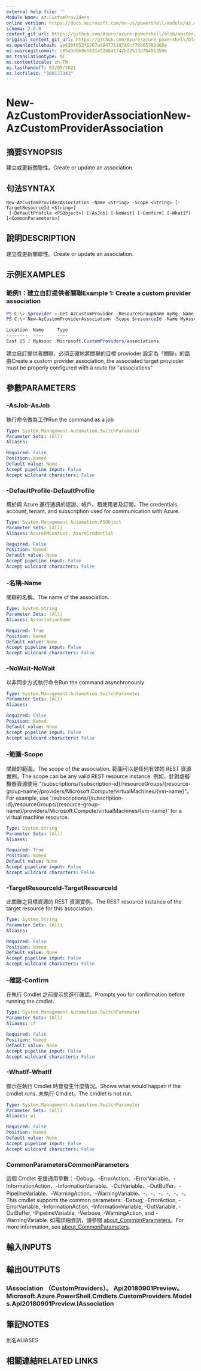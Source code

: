 ```yaml
---
external help file: ''
Module Name: Az.CustomProviders
online version: https://docs.microsoft.com/en-us/powershell/module/az.customproviders/new-azcustomproviderassociation
schema: 2.0.0
content_git_url: https://github.com/Azure/azure-powershell/blob/master/src/CustomProviders/help/New-AzCustomProviderAssociation.md
original_content_git_url: https://github.com/Azure/azure-powershell/blob/master/src/CustomProviders/help/New-AzCustomProviderAssociation.md
ms.openlocfilehash: ae630f053f6267a49477118786cf70b65782d68e
ms.sourcegitcommit: c05d3d669b5631e526841f47b22513d78495350b
ms.translationtype: MT
ms.contentlocale: zh-TW
ms.lasthandoff: 02/09/2021
ms.locfileid: "100137343"
---
```

# <span data-ttu-id="96d9a-101">New-AzCustomProviderAssociation</span><span class="sxs-lookup"><span data-stu-id="96d9a-101">New-AzCustomProviderAssociation</span></span>

## <span data-ttu-id="96d9a-102">摘要</span><span class="sxs-lookup"><span data-stu-id="96d9a-102">SYNOPSIS</span></span>
<span data-ttu-id="96d9a-103">建立或更新關聯性。</span><span class="sxs-lookup"><span data-stu-id="96d9a-103">Create or update an association.</span></span>

## <span data-ttu-id="96d9a-104">句法</span><span class="sxs-lookup"><span data-stu-id="96d9a-104">SYNTAX</span></span>

```
New-AzCustomProviderAssociation -Name <String> -Scope <String> [-TargetResourceId <String>]
 [-DefaultProfile <PSObject>] [-AsJob] [-NoWait] [-Confirm] [-WhatIf] [<CommonParameters>]
```

## <span data-ttu-id="96d9a-105">說明</span><span class="sxs-lookup"><span data-stu-id="96d9a-105">DESCRIPTION</span></span>
<span data-ttu-id="96d9a-106">建立或更新關聯性。</span><span class="sxs-lookup"><span data-stu-id="96d9a-106">Create or update an association.</span></span>

## <span data-ttu-id="96d9a-107">示例</span><span class="sxs-lookup"><span data-stu-id="96d9a-107">EXAMPLES</span></span>

### <span data-ttu-id="96d9a-108">範例1：建立自訂提供者關聯</span><span class="sxs-lookup"><span data-stu-id="96d9a-108">Example 1: Create a custom provider association</span></span>
```powershell
PS C:\> $provider = Get-AzCustomProvider -ResourceGroupName myRg -Name Namespace.Type
PS C:\> New-AzCustomProviderAssociation -Scope $resourceId -Name MyAssoc -TargetResourceId $provider.Id

Location  Name     Type
--------  ----     ----
East US 2 MyAssoc  Microsoft.CustomProviders/associations
```

<span data-ttu-id="96d9a-109">建立自訂提供者關聯，必須正確地將關聯的目標 provioder 設定為「關聯」的路由</span><span class="sxs-lookup"><span data-stu-id="96d9a-109">Create a custom provider association, the associated target provioder must be properly configured with a route for "associations"</span></span>

## <span data-ttu-id="96d9a-110">參數</span><span class="sxs-lookup"><span data-stu-id="96d9a-110">PARAMETERS</span></span>

### <span data-ttu-id="96d9a-111">-AsJob</span><span class="sxs-lookup"><span data-stu-id="96d9a-111">-AsJob</span></span>
<span data-ttu-id="96d9a-112">執行命令做為工作</span><span class="sxs-lookup"><span data-stu-id="96d9a-112">Run the command as a job</span></span>

```yaml
Type: System.Management.Automation.SwitchParameter
Parameter Sets: (All)
Aliases:

Required: False
Position: Named
Default value: None
Accept pipeline input: False
Accept wildcard characters: False
```

### <span data-ttu-id="96d9a-113">-DefaultProfile</span><span class="sxs-lookup"><span data-stu-id="96d9a-113">-DefaultProfile</span></span>
<span data-ttu-id="96d9a-114">用於與 Azure 進行通訊的認證、帳戶、租使用者及訂閱。</span><span class="sxs-lookup"><span data-stu-id="96d9a-114">The credentials, account, tenant, and subscription used for communication with Azure.</span></span>

```yaml
Type: System.Management.Automation.PSObject
Parameter Sets: (All)
Aliases: AzureRMContext, AzureCredential

Required: False
Position: Named
Default value: None
Accept pipeline input: False
Accept wildcard characters: False
```

### <span data-ttu-id="96d9a-115">-名稱</span><span class="sxs-lookup"><span data-stu-id="96d9a-115">-Name</span></span>
<span data-ttu-id="96d9a-116">關聯的名稱。</span><span class="sxs-lookup"><span data-stu-id="96d9a-116">The name of the association.</span></span>

```yaml
Type: System.String
Parameter Sets: (All)
Aliases: AssociationName

Required: True
Position: Named
Default value: None
Accept pipeline input: False
Accept wildcard characters: False
```

### <span data-ttu-id="96d9a-117">-NoWait</span><span class="sxs-lookup"><span data-stu-id="96d9a-117">-NoWait</span></span>
<span data-ttu-id="96d9a-118">以非同步方式執行命令</span><span class="sxs-lookup"><span data-stu-id="96d9a-118">Run the command asynchronously</span></span>

```yaml
Type: System.Management.Automation.SwitchParameter
Parameter Sets: (All)
Aliases:

Required: False
Position: Named
Default value: None
Accept pipeline input: False
Accept wildcard characters: False
```

### <span data-ttu-id="96d9a-119">-範圍</span><span class="sxs-lookup"><span data-stu-id="96d9a-119">-Scope</span></span>
<span data-ttu-id="96d9a-120">關聯的範圍。</span><span class="sxs-lookup"><span data-stu-id="96d9a-120">The scope of the association.</span></span>
<span data-ttu-id="96d9a-121">範圍可以是任何有效的 REST 資源實例。</span><span class="sxs-lookup"><span data-stu-id="96d9a-121">The scope can be any valid REST resource instance.</span></span>
<span data-ttu-id="96d9a-122">例如，針對虛擬機器資源使用 "/subscriptions/{subscription-id}/resourceGroups/{resource-group-name}/providers/Microsoft.Compute/virtualMachines/{vm-name}"。</span><span class="sxs-lookup"><span data-stu-id="96d9a-122">For example, use '/subscriptions/{subscription-id}/resourceGroups/{resource-group-name}/providers/Microsoft.Compute/virtualMachines/{vm-name}' for a virtual machine resource.</span></span>

```yaml
Type: System.String
Parameter Sets: (All)
Aliases:

Required: True
Position: Named
Default value: None
Accept pipeline input: False
Accept wildcard characters: False
```

### <span data-ttu-id="96d9a-123">-TargetResourceId</span><span class="sxs-lookup"><span data-stu-id="96d9a-123">-TargetResourceId</span></span>
<span data-ttu-id="96d9a-124">此關聯之目標資源的 REST 資源實例。</span><span class="sxs-lookup"><span data-stu-id="96d9a-124">The REST resource instance of the target resource for this association.</span></span>

```yaml
Type: System.String
Parameter Sets: (All)
Aliases:

Required: False
Position: Named
Default value: None
Accept pipeline input: False
Accept wildcard characters: False
```

### <span data-ttu-id="96d9a-125">-確認</span><span class="sxs-lookup"><span data-stu-id="96d9a-125">-Confirm</span></span>
<span data-ttu-id="96d9a-126">在執行 Cmdlet 之前提示您進行確認。</span><span class="sxs-lookup"><span data-stu-id="96d9a-126">Prompts you for confirmation before running the cmdlet.</span></span>

```yaml
Type: System.Management.Automation.SwitchParameter
Parameter Sets: (All)
Aliases: cf

Required: False
Position: Named
Default value: None
Accept pipeline input: False
Accept wildcard characters: False
```

### <span data-ttu-id="96d9a-127">-WhatIf</span><span class="sxs-lookup"><span data-stu-id="96d9a-127">-WhatIf</span></span>
<span data-ttu-id="96d9a-128">顯示在執行 Cmdlet 時會發生什麼情況。</span><span class="sxs-lookup"><span data-stu-id="96d9a-128">Shows what would happen if the cmdlet runs.</span></span>
<span data-ttu-id="96d9a-129">未執行 Cmdlet。</span><span class="sxs-lookup"><span data-stu-id="96d9a-129">The cmdlet is not run.</span></span>

```yaml
Type: System.Management.Automation.SwitchParameter
Parameter Sets: (All)
Aliases: wi

Required: False
Position: Named
Default value: None
Accept pipeline input: False
Accept wildcard characters: False
```

### <span data-ttu-id="96d9a-130">CommonParameters</span><span class="sxs-lookup"><span data-stu-id="96d9a-130">CommonParameters</span></span>
<span data-ttu-id="96d9a-131">這個 Cmdlet 支援通用參數：-Debug、-ErrorAction、-ErrorVariable、-InformationAction、-InformationVariable、-OutVariable、-OutBuffer、-PipelineVariable、-WarningAction、-WarningVariable、-、-、-、-、-、-。</span><span class="sxs-lookup"><span data-stu-id="96d9a-131">This cmdlet supports the common parameters: -Debug, -ErrorAction, -ErrorVariable, -InformationAction, -InformationVariable, -OutVariable, -OutBuffer, -PipelineVariable, -Verbose, -WarningAction, and -WarningVariable.</span></span> <span data-ttu-id="96d9a-132">如需詳細資訊，請參閱 [about_CommonParameters](http://go.microsoft.com/fwlink/?LinkID=113216)。</span><span class="sxs-lookup"><span data-stu-id="96d9a-132">For more information, see [about_CommonParameters](http://go.microsoft.com/fwlink/?LinkID=113216).</span></span>

## <span data-ttu-id="96d9a-133">輸入</span><span class="sxs-lookup"><span data-stu-id="96d9a-133">INPUTS</span></span>

## <span data-ttu-id="96d9a-134">輸出</span><span class="sxs-lookup"><span data-stu-id="96d9a-134">OUTPUTS</span></span>

### <span data-ttu-id="96d9a-135">IAssociation （CustomProviders）。 Api20180901Preview。</span><span class="sxs-lookup"><span data-stu-id="96d9a-135">Microsoft.Azure.PowerShell.Cmdlets.CustomProviders.Models.Api20180901Preview.IAssociation</span></span>

## <span data-ttu-id="96d9a-136">筆記</span><span class="sxs-lookup"><span data-stu-id="96d9a-136">NOTES</span></span>

<span data-ttu-id="96d9a-137">別名</span><span class="sxs-lookup"><span data-stu-id="96d9a-137">ALIASES</span></span>

## <span data-ttu-id="96d9a-138">相關連結</span><span class="sxs-lookup"><span data-stu-id="96d9a-138">RELATED LINKS</span></span>

